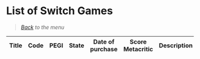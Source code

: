 # List of Switch Games


> *[Back](../games.md) to the menu*


| Title | Code | PEGI | State | Date of purchase | Score Metacritic | Description |  
| --- | --- | --- | --- | --- | --- | --- |
